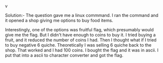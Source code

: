 v

Solution:- 
The question gave me a linux commmand. I ran the command and it opened a shop giving me options to buy food items. 



Interestingly, one of the options was fruitful flag, which presumably would give me the flag.
But I didn't have enough to coins to buy it. I tried buying a fruit, and it reduced the number of coins I had.
Then I thought what if I tried to buy negative 6 quiche. Theoretically I was selling 6 quiche back to the shop. That worked and I had 100 coins.
I bought the flag and it was in ascii.
I put that into a ascii to character converter and got the flag.
